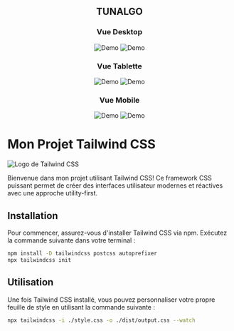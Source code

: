 <h2 align="center">
 TUNALGO
<br/>

</h2>

<h3 align="center">
 Vue Desktop
<br/>

</h3>
<div align="center" style="flex">
  <img alt="Demo" src="./assets/readme/pc1.png"/>
  <img alt="Demo" src="./assets/readme/pc2.png"/>
</div>
<h3 align="center" >
 Vue Tablette
<br/>

</h3>
<div align="center" style="flex">
  <img alt="Demo" src="./assets/readme/tab1.png"/>
  <img alt="Demo" src="./assets/readme/tab2.png"/>
</div>
<h3 align="center">
 Vue Mobile
<br/>

</h3>
<div align="center" style="flex">
  <img alt="Demo" src="./assets/readme/mob1.png"/>
  <img alt="Demo" src="./assets/readme/mob2.png"/>
</div>

# Mon Projet Tailwind CSS

![Logo de Tailwind CSS](https://encrypted-tbn0.gstatic.com/images?q=tbn:ANd9GcTACqQ-DDjzjbgTYikfVSTWEVeKx6fp6MfXDIehp7ysZcLum1zlsrvJhJzs15hN7F6Rwko&usqp=CAU)

Bienvenue dans mon projet utilisant Tailwind CSS! Ce framework CSS puissant permet de créer des interfaces utilisateur modernes et réactives avec une approche utility-first.

## Installation

Pour commencer, assurez-vous d'installer Tailwind CSS via npm. Exécutez la commande suivante dans votre terminal :

```bash
npm install -D tailwindcss postcss autoprefixer
npx tailwindcss init

```

## Utilisation
Une fois Tailwind CSS installé, vous pouvez personnaliser votre propre feuille de style en utilisant la commande suivante :
```bash
npx tailwindcss -i ./style.css -o ./dist/output.css --watch
```
